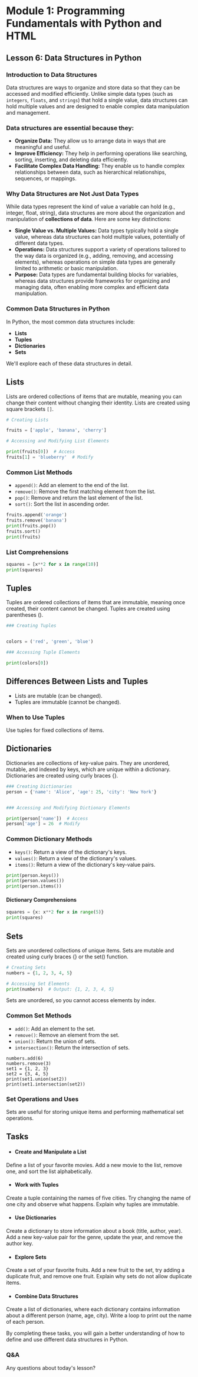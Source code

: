 # Module 1: Programming Fundamentals with Python and HTML

## Lesson 6: Data Structures in Python
### Introduction to Data Structures

Data structures are ways to organize and store data so that they can be accessed and modified efficiently. Unlike simple data types (such as `integers`, `floats`, and `strings`) that hold a single value, data structures can hold multiple values and are designed to enable complex data manipulation and management.

### Data structures are essential because they:

- **Organize Data:** They allow us to arrange data in ways that are meaningful and useful.
- **Improve Efficiency:** They help in performing operations like searching, sorting, inserting, and deleting data efficiently.
- **Facilitate Complex Data Handling:** They enable us to handle complex relationships between data, such as hierarchical relationships, sequences, or mappings.

### Why Data Structures are Not Just Data Types

While data types represent the kind of value a variable can hold (e.g., integer, float, string), data structures are more about the organization and manipulation of **collections of data**. Here are some key distinctions:

- **Single Value vs. Multiple Values:** Data types typically hold a single value, whereas data structures can hold multiple values, potentially of different data types.
- **Operations:** Data structures support a variety of operations tailored to the way data is organized (e.g., adding, removing, and accessing elements), whereas operations on simple data types are generally limited to arithmetic or basic manipulation.
- **Purpose:** Data types are fundamental building blocks for variables, whereas data structures provide frameworks for organizing and managing data, often enabling more complex and efficient data manipulation.

### Common Data Structures in Python

In Python, the most common data structures include:

- **Lists**
- **Tuples**
- **Dictionaries**
- **Sets**

We'll explore each of these data structures in detail.
## Lists
Lists are ordered collections of items that are mutable, meaning you can change their content without changing their identity. Lists are created using square brackets `[]`.
```python
# Creating Lists

fruits = ['apple', 'banana', 'cherry']

# Accessing and Modifying List Elements

print(fruits[0])  # Access
fruits[1] = 'blueberry'  # Modify
```
### Common List Methods
- `append()`: Add an element to the end of the list.
- `remove()`: Remove the first matching element from the list.
- `pop()`: Remove and return the last element of the list.
- `sort()`: Sort the list in ascending order.

```python
fruits.append('orange')
fruits.remove('banana')
print(fruits.pop())
fruits.sort()
print(fruits)
```
### List Comprehensions

```python
squares = [x**2 for x in range(10)]
print(squares)
```
## Tuples
Tuples are ordered collections of items that are immutable, meaning once created, their content cannot be changed. Tuples are created using parentheses ().
```python
### Creating Tuples


colors = ('red', 'green', 'blue')

### Accessing Tuple Elements

print(colors[0])
```
## Differences Between Lists and Tuples
- Lists are mutable (can be changed).
- Tuples are immutable (cannot be changed).
### When to Use Tuples
Use tuples for fixed collections of items.

## Dictionaries
Dictionaries are collections of key-value pairs. They are unordered, mutable, and indexed by keys, which are unique within a dictionary. Dictionaries are created using curly braces {}.
```python
### Creating Dictionaries
person = {'name': 'Alice', 'age': 25, 'city': 'New York'}


### Accessing and Modifying Dictionary Elements

print(person['name'])  # Access
person['age'] = 26  # Modify
```
### Common Dictionary Methods
- `keys()`: Return a view of the dictionary's keys.
- `values()`: Return a view of the dictionary's values.
- `items()`: Return a view of the dictionary's key-value pairs.

```python
print(person.keys())
print(person.values())
print(person.items())
```
#### Dictionary Comprehensions

```python
squares = {x: x**2 for x in range(5)}
print(squares)
```
## Sets
Sets are unordered collections of unique items. Sets are mutable and created using curly braces {} or the set() function.
```python
# Creating Sets
numbers = {1, 2, 3, 4, 5}

# Accessing Set Elements
print(numbers)  # Output: {1, 2, 3, 4, 5}

```
Sets are unordered, so you cannot access elements by index.

### Common Set Methods
- `add()`: Add an element to the set.
- `remove()`: Remove an element from the set.
- `union()`: Return the union of sets.
- `intersection()`: Return the intersection of sets.

```
numbers.add(6)
numbers.remove(3)
set1 = {1, 2, 3}
set2 = {3, 4, 5}
print(set1.union(set2))
print(set1.intersection(set2))
```
### Set Operations and Uses
Sets are useful for storing unique items and performing mathematical set operations.

## Tasks
- #### Create and Manipulate a List
Define a list of your favorite movies. Add a new movie to the list, remove one, and sort the list alphabetically.

- #### Work with Tuples
Create a tuple containing the names of five cities. Try changing the name of one city and observe what happens. Explain why tuples are immutable.

- #### Use Dictionaries
Create a dictionary to store information about a book (title, author, year). Add a new key-value pair for the genre, update the year, and remove the author key.

- #### Explore Sets
Create a set of your favorite fruits. Add a new fruit to the set, try adding a duplicate fruit, and remove one fruit. Explain why sets do not allow duplicate items.

- #### Combine Data Structures
Create a list of dictionaries, where each dictionary contains information about a different person (name, age, city). Write a loop to print out the name of each person.

By completing these tasks, you will gain a better understanding of how to define and use different data structures in Python.

### Q&A
Any questions about today's lesson?